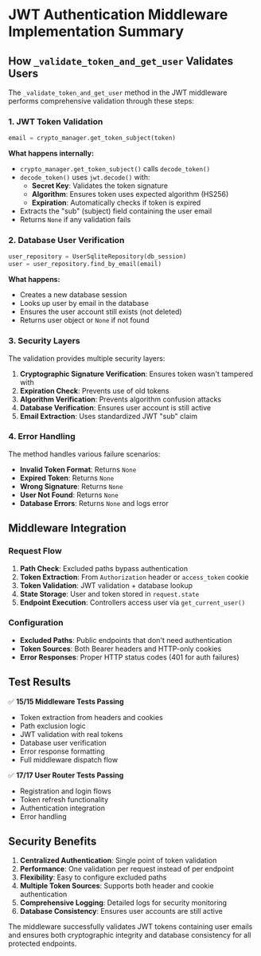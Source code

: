 # JWT Authentication Middleware Implementation Summary

## How `_validate_token_and_get_user` Validates Users

The `_validate_token_and_get_user` method in the JWT middleware performs comprehensive validation through these steps:

### 1. JWT Token Validation

```python
email = crypto_manager.get_token_subject(token)
```

**What happens internally:**

- `crypto_manager.get_token_subject()` calls `decode_token()`
- `decode_token()` uses `jwt.decode()` with:
  - **Secret Key**: Validates the token signature
  - **Algorithm**: Ensures token uses expected algorithm (HS256)
  - **Expiration**: Automatically checks if token is expired
- Extracts the "sub" (subject) field containing the user email
- Returns `None` if any validation fails

### 2. Database User Verification

```python
user_repository = UserSqliteRepository(db_session)
user = user_repository.find_by_email(email)
```

**What happens:**

- Creates a new database session
- Looks up user by email in the database
- Ensures the user account still exists (not deleted)
- Returns user object or `None` if not found

### 3. Security Layers

The validation provides multiple security layers:

1. **Cryptographic Signature Verification**: Ensures token wasn't tampered with
2. **Expiration Check**: Prevents use of old tokens
3. **Algorithm Verification**: Prevents algorithm confusion attacks
4. **Database Verification**: Ensures user account is still active
5. **Email Extraction**: Uses standardized JWT "sub" claim

### 4. Error Handling

The method handles various failure scenarios:

- **Invalid Token Format**: Returns `None`
- **Expired Token**: Returns `None`
- **Wrong Signature**: Returns `None`
- **User Not Found**: Returns `None`
- **Database Errors**: Returns `None` and logs error

## Middleware Integration

### Request Flow

1. **Path Check**: Excluded paths bypass authentication
2. **Token Extraction**: From `Authorization` header or `access_token` cookie
3. **Token Validation**: JWT validation + database lookup
4. **State Storage**: User and token stored in `request.state`
5. **Endpoint Execution**: Controllers access user via `get_current_user()`

### Configuration

- **Excluded Paths**: Public endpoints that don't need authentication
- **Token Sources**: Both Bearer headers and HTTP-only cookies
- **Error Responses**: Proper HTTP status codes (401 for auth failures)

## Test Results

✅ **15/15 Middleware Tests Passing**

- Token extraction from headers and cookies
- Path exclusion logic
- JWT validation with real tokens
- Database user verification
- Error response formatting
- Full middleware dispatch flow

✅ **17/17 User Router Tests Passing**

- Registration and login flows
- Token refresh functionality
- Authentication integration
- Error handling

## Security Benefits

1. **Centralized Authentication**: Single point of token validation
2. **Performance**: One validation per request instead of per endpoint
3. **Flexibility**: Easy to configure excluded paths
4. **Multiple Token Sources**: Supports both header and cookie authentication
5. **Comprehensive Logging**: Detailed logs for security monitoring
6. **Database Consistency**: Ensures user accounts are still active

The middleware successfully validates JWT tokens containing user emails and ensures both cryptographic integrity and database consistency for all protected endpoints.
